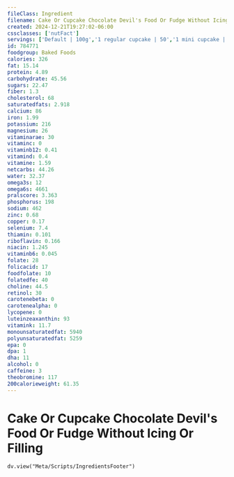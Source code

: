 ```yaml
---
fileClass: Ingredient
filename: Cake Or Cupcake Chocolate Devil's Food Or Fudge Without Icing Or Filling
created: 2024-12-21T19:27:02-06:00
cssclasses: ['nutFact']
servings: ['Default | 100g','1 regular cupcake | 50','1 mini cupcake | 15','1 1-layer cake (8" or 9" dia, 1-1/2" high) | 420','1 bundt or tube cake | 931','1 piece (1/10 of 8" or 9" dia) | 42','1 cubic inch | 5','1 cup | 67']
id: 784771
foodgroup: Baked Foods
calories: 326
fat: 15.14
protein: 4.89
carbohydrate: 45.56
sugars: 22.47
fiber: 1.3
cholesterol: 68
saturatedfats: 2.918
calcium: 86
iron: 1.99
potassium: 216
magnesium: 26
vitaminarae: 30
vitaminc: 0
vitaminb12: 0.41
vitamind: 0.4
vitamine: 1.59
netcarbs: 44.26
water: 32.37
omega3s: 12
omega6s: 4661
pralscore: 3.363
phosphorus: 198
sodium: 462
zinc: 0.68
copper: 0.17
selenium: 7.4
thiamin: 0.101
riboflavin: 0.166
niacin: 1.245
vitaminb6: 0.045
folate: 28
folicacid: 17
foodfolate: 10
folatedfe: 40
choline: 44.5
retinol: 30
carotenebeta: 0
carotenealpha: 0
lycopene: 0
luteinzeaxanthin: 93
vitamink: 11.7
monounsaturatedfat: 5940
polyunsaturatedfat: 5259
epa: 0
dpa: 1
dha: 11
alcohol: 0
caffeine: 3
theobromine: 117
200calorieweight: 61.35
---
```


# Cake Or Cupcake Chocolate Devil's Food Or Fudge Without Icing Or Filling

```dataviewjs
dv.view("Meta/Scripts/IngredientsFooter")
```